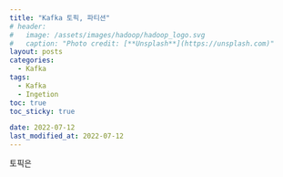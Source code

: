 ```yaml
---
title: "Kafka 토픽, 파티션"
# header:
#   image: /assets/images/hadoop/hadoop_logo.svg
#   caption: "Photo credit: [**Unsplash**](https://unsplash.com)"
layout: posts
categories:
  - Kafka
tags:
  - Kafka
  - Ingetion
toc: true
toc_sticky: true

date: 2022-07-12
last_modified_at: 2022-07-12
---
```


토픽은
